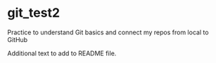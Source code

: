 # git_test2
Practice to understand Git basics and connect my repos from local to GitHub

Additional text to add to README file.



